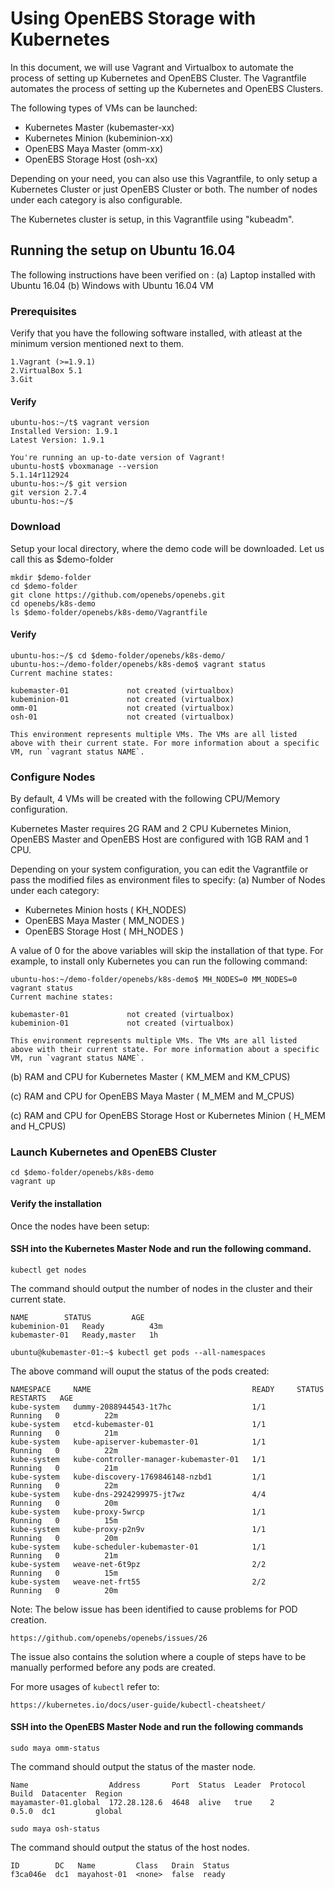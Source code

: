 # Using OpenEBS Storage with Kubernetes

In this document, we will use Vagrant and Virtualbox to automate the process of setting up Kubernetes and OpenEBS Cluster. The Vagrantfile automates the process of setting up the Kubernetes and OpenEBS Clusters. 

The following types of VMs can be launched:
- Kubernetes Master (kubemaster-xx)
- Kubernetes Minion (kubeminion-xx)
- OpenEBS Maya Master (omm-xx)
- OpenEBS Storage Host (osh-xx)

Depending on your need, you can also use this Vagrantfile, to only setup a Kubernetes Cluster or just OpenEBS Cluster or both. The number of nodes under each category is also configurable. 

The Kubernetes cluster is setup, in this Vagrantfile using "kubeadm". 

## Running the setup on Ubuntu 16.04

The following instructions have been verified on : 
(a) Laptop installed with Ubuntu 16.04
(b) Windows with Ubuntu 16.04 VM

### Prerequisites

Verify that you have the following software installed, with atleast at the minimum version mentioned next to them.

```
1.Vagrant (>=1.9.1)
2.VirtualBox 5.1
3.Git 
```

#### Verify
```
ubuntu-hos:~/t$ vagrant version
Installed Version: 1.9.1
Latest Version: 1.9.1
 
You're running an up-to-date version of Vagrant!
ubuntu-host$ vboxmanage --version
5.1.14r112924
ubuntu-hos:~/$ git version
git version 2.7.4
ubuntu-hos:~/$ 

```

### Download

Setup your local directory, where the demo code will be downloaded. Let us call this as $demo-folder

```
mkdir $demo-folder
cd $demo-folder
git clone https://github.com/openebs/openebs.git
cd openebs/k8s-demo
ls $demo-folder/openebs/k8s-demo/Vagrantfile
```

#### Verify

```
ubuntu-hos:~/$ cd $demo-folder/openebs/k8s-demo/
ubuntu-hos:~/demo-folder/openebs/k8s-demo$ vagrant status
Current machine states:

kubemaster-01             not created (virtualbox)
kubeminion-01             not created (virtualbox)
omm-01                    not created (virtualbox)
osh-01                    not created (virtualbox)

This environment represents multiple VMs. The VMs are all listed
above with their current state. For more information about a specific
VM, run `vagrant status NAME`.
```

### Configure Nodes

By default, 4 VMs will be created with the following CPU/Memory configuration. 

Kubernetes Master requires 2G RAM and 2 CPU
Kubernetes Minion, OpenEBS Master and OpenEBS Host are configured with 1GB RAM and 1 CPU. 

Depending on your system configuration, you can edit the Vagrantfile or pass the modified files as environment files to specify:
(a) Number of Nodes under each category:
- Kubernetes Minion hosts ( KH_NODES) 
- OpenEBS Maya Master ( MM_NODES )
- OpenEBS Storage Host ( MH_NODES )

A value of 0 for the above variables will skip the installation of that type. For example, to install only Kubernetes you can run the following command:

```
ubuntu-hos:~/demo-folder/openebs/k8s-demo$ MH_NODES=0 MM_NODES=0 vagrant status
Current machine states:

kubemaster-01             not created (virtualbox)
kubeminion-01             not created (virtualbox)

This environment represents multiple VMs. The VMs are all listed
above with their current state. For more information about a specific
VM, run `vagrant status NAME`.
```

(b) RAM and CPU for Kubernetes Master ( KM_MEM and KM_CPUS)

(c) RAM and CPU for OpenEBS Maya Master ( M_MEM and M_CPUS)

(c) RAM and CPU for OpenEBS Storage Host or Kubernetes Minion ( H_MEM and H_CPUS)


### Launch Kubernetes and OpenEBS Cluster

```
cd $demo-folder/openebs/k8s-demo
vagrant up
```

#### Verify the installation
Once the nodes have been setup:

#### SSH into the Kubernetes Master Node and run the following command.
```
kubectl get nodes
```
The command should output the number of nodes in the cluster and their current state.
```
NAME        STATUS         AGE
kubeminion-01   Ready          43m
kubemaster-01   Ready,master   1h

```
```
ubuntu@kubemaster-01:~$ kubectl get pods --all-namespaces
```
The above command will ouput the status of the pods created:
```
NAMESPACE     NAME                                    READY     STATUS    RESTARTS   AGE
kube-system   dummy-2088944543-1t7hc                  1/1       Running   0          22m
kube-system   etcd-kubemaster-01                      1/1       Running   0          21m
kube-system   kube-apiserver-kubemaster-01            1/1       Running   0          22m
kube-system   kube-controller-manager-kubemaster-01   1/1       Running   0          21m
kube-system   kube-discovery-1769846148-nzbd1         1/1       Running   0          22m
kube-system   kube-dns-2924299975-jt7wz               4/4       Running   0          20m
kube-system   kube-proxy-5wrcp                        1/1       Running   0          15m
kube-system   kube-proxy-p2n9v                        1/1       Running   0          20m
kube-system   kube-scheduler-kubemaster-01            1/1       Running   0          21m
kube-system   weave-net-6t9pz                         2/2       Running   0          15m
kube-system   weave-net-frt55                         2/2       Running   0          20m
```

Note: The below issue has been identified to cause problems for POD creation. 
```
https://github.com/openebs/openebs/issues/26
```
The issue also contains the solution where a couple of steps have to be manually performed before any pods are created.

For more usages of ```kubectl``` refer to:
```
https://kubernetes.io/docs/user-guide/kubectl-cheatsheet/
```

#### SSH into the OpenEBS Master Node and run the following commands
```
sudo maya omm-status
```
The command should output the status of the master node.
```
Name                  Address       Port  Status  Leader  Protocol  Build  Datacenter  Region
mayamaster-01.global  172.28.128.6  4648  alive   true    2         0.5.0  dc1         global
```

```
sudo maya osh-status
```
The command should output the status of the host nodes.
```
ID        DC   Name         Class   Drain  Status
f3ca046e  dc1  mayahost-01  <none>  false  ready
```
